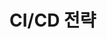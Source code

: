 # CI/CD 전략

<figure><img src="../../../.gitbook/assets/Screenshot 2024-09-04 at 3.52.48 PM.png" alt=""><figcaption></figcaption></figure>

<figure><img src="../../../.gitbook/assets/Screenshot 2024-09-04 at 3.54.30 PM.png" alt=""><figcaption></figcaption></figure>

<figure><img src="../../../.gitbook/assets/Screenshot 2024-09-04 at 3.55.08 PM.png" alt=""><figcaption></figcaption></figure>

